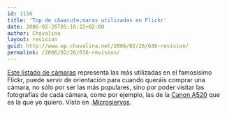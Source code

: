 ```yaml
---
id: 1116
title: 'Top de c&aacute;maras utilizadas en Flickr'
date: 2006-02-26T05:16:22+02:00
author: Chavalina
layout: revision
guid: http://www.wp.chavalina.net/2006/02/26/636-revision/
permalink: /2006/02/26/636-revision/
---
```

<a href="http://flagrantdisregard.com/flickr/topcameras.php" target="_blank">Este listado de c&aacute;maras</a> representa las m&aacute;s utilizadas en el famos&iacute;simo Flickr, puede servir de orientaci&oacute;n para cuando quer&aacute;is comprar una c&aacute;mara, no s&oacute;lo por ser las m&aacute;s populares, sino por poder visitar las fotograf&iacute;as de cada c&aacute;mara, como por ejemplo, las de la <a href="http://www.flickr.com/photos/tags/a520" target="_blank">Canon A520</a> que es la que yo quiero. Visto en .<a href="http://www.microsiervos.com/archivo/internet/top-100-camaras-flickr.html" target="_blank">Microsiervos</a>.